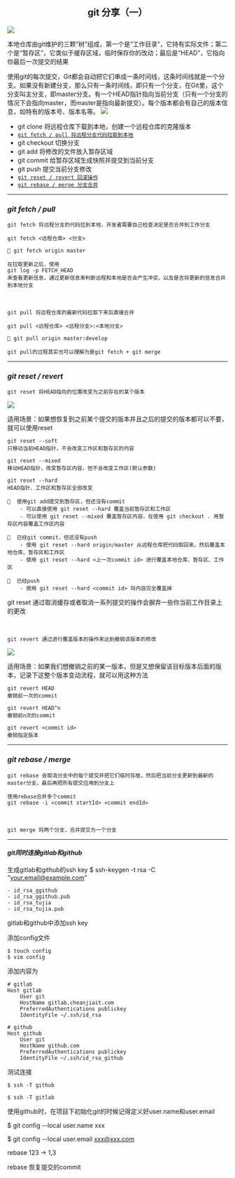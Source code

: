 ## <center>git 分享（一）</center>

![](http://www.leyar.me/images/bg2015120901.png)

本地仓库由git维护的三颗“树”组成，第一个是“工作目录”，它持有实际文件；第二个是“暂存区”，它类似于缓存区域，临时保存你的改动；最后是“HEAD”，它指向你最后一次提交的结果



使用git的每次提交，Git都会自动把它们串成一条时间线，这条时间线就是一个分支。如果没有新建分支，那么只有一条时间线，即只有一个分支，在Git里，这个分支叫主分支，即master分支。有一个HEAD指针指向当前分支（只有一个分支的情况下会指向master，而master是指向最新提交）。每个版本都会有自己的版本信息，如特有的版本号、版本名等。
![](https://i.ibb.co/km6c4GY/HEAD.png)

- git clone 将远程仓库下载到本地，创建一个远程仓库的克隆版本
- <u>`git fetch / pull 将远程分支代码拉取到本地`</u>
- git checkout 切换分支
- git add 将修改的文件放入暂存区域
- git commit 给暂存区域生成快照并提交到当前分支
- git push 提交当前分支修改
- <u>`git reset / revert 回滚操作`</u>
- <u>`git rebase / merge 分支合并`</u>

---

### ***git fetch / pull***
`git fetch 将远程分支的代码拉到本地，开发者需要自己检查决定是否合并到工作分支`

```
git fetch <远程仓库> <分支>

🌰 git fetch origin master

在拉取更新之后，使用
git log -p FETCH_HEAD
来查看更新信息，通过更新信息来判断远程和本地是否会产生冲突，以及是否将更新的信息合并到本地分支
```
<br>

`git pull 将远程仓库的最新代码拉取下来后直接合并`
```
git pull <远程仓库> <远程分支>:<本地分支>

🌰 git pull origin master:develop

git pull的过程其实也可以理解为是git fetch + git merge 
```
---

### ***git reset / revert***
`git reset 将HEAD指向的位置改变为之前存在的某个版本`

![](https://i.ibb.co/KDVkwZm/reset.png)

适用场景：如果想恢复到之前某个提交的版本并且之后的提交的版本都可以不要，就可以使用reset
```
git reset --soft
只移动当前HEAD指针，不会改变工作区和暂存区的内容

git reset --mixed
移动HEAD指针，改变暂存区内容，但不会改变工作区(默认参数)
 
git reset --hard
HEAD指针、工作区和暂存区全部改变

🌰  使用git add提交到暂存区，但还没有commit
    - 可以直接使用 git reset --hard 覆盖当前暂存区和工作区
    - 可以使用 git reset --mixed 覆盖暂存区内容，在使用 git checkout . 用暂存区内容覆盖工作区内容

🌰  已经git commit，但还没有push
    - 使用 git reset --hard origin/master 从远程仓库把代码取回来，然后覆盖本地仓库、暂存区和工作区
    - 使用 git reset --hard <上一次commit id> 进行覆盖本地仓库、暂存区、工作区

🌰  已经push
    - 使用 git reset --hard <commit id> 将内容完全覆盖掉
```
git reset 通过取消缓存或者取消一系列提交的操作会摒弃一些你当前工作目录上的更改

<br>

`git revert 通过进行覆盖版本的操作来达到撤销该版本的修改`

![](https://i.ibb.co/TWSSXRj/revert.png)

适用场景：如果我们想撤销之前的某一版本，但是又想保留该目标版本后面的版本，记录下这整个版本变动流程，就可以用这种方法

```
git revert HEAD
撤销前一次的commit 

git revert HEAD^n
撤销前n次的commit

git revert <commit id>
撤销指定版本
```
---

### ***git rebase / merge***
`git rebase 会取消分支中的每个提交并把它们临时存放，然后把当前分支更新到最新的master分支，最后再把所有提交应用到分支上`

```
使用rebase合并多个commit
git rebase -i <commit startId> <commit endId>

```
<br>

`git merge 将两个分支，合并提交为一个分支`

---

#### ***git同时连接gitlab和github***

生成gitlab和github的ssh key
$ ssh-keygen -t rsa -C "your.email@example.com"

    - id_rsa_ggithub
    - id_rsa_ggithub.pub 
    - id_rsa_tujia
    - id_rsa_tujia.pub

gitlab和github中添加ssh key

添加config文件
```
$ touch config
$ vim config
```

添加内容为
```
# gitlab
Host gitlab
    User git
    HostName gitlab.cheanjiait.com
    PreferredAuthentications publickey
    IdentityFile ~/.ssh/id_rsa

# github
Host github
    User git
    HostName github.com
    PreferredAuthentications publickey
    IdentityFile ~/.ssh/id_rsa_github
```

测试连接
```
$ ssh -T github

$ ssh -T gitlab
```

使用github时，在项目下初始化git的时候记得定义好user.name和user.email

$ git config --local user.name xxx

$ git config --local user.email xxx@xxx.com



rebase 123 -> 1,3


rebase 恢复提交的commit